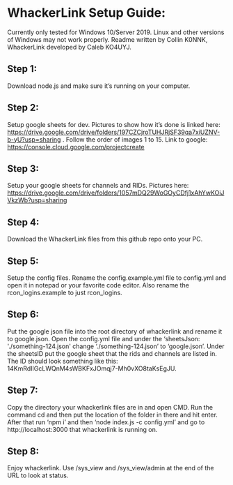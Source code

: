 # WhackerLink Setup Guide:

Currently only tested for Windows 10/Server 2019. Linux and other versions of Windows may not work properly. Readme written by Collin K0NNK, WhackerLink developed by Caleb KO4UYJ.

## Step 1:

Download node.js and make sure it’s running on your computer.

## Step 2:

Setup google sheets for dev. Pictures to show how it’s done is linked here: https://drive.google.com/drive/folders/197CZCjroTUHJRjSF39qa7xiUZNV-b-yU?usp=sharing . Follow the order of images 1 to 15. Link to google: https://console.cloud.google.com/projectcreate 

## Step 3:

Setup your google sheets for channels and RIDs. Pictures here: https://drive.google.com/drive/folders/1057mDQ29WoGOyCDfj1xAhYwKOiJVkzWb?usp=sharing 

## Step 4:

Download the WhackerLink files from this github repo onto your PC.

## Step 5:

Setup the config files. Rename the config.example.yml file to config.yml and open it in notepad or your favorite code editor. Also rename the rcon_logins.example to just rcon_logins.

## Step 6:

Put the google json file into the root directory of whackerlink and rename it to google.json. Open the config.yml file and under the ‘sheetsJson: './something-124.json' change ‘./something-124.json’ to ‘google.json’. Under the sheetsID put the google sheet that the rids and channels are listed in. The ID should look something like this: 14KmRdIIGcLWQnM4sWBKFxJOmqj7-Mh0vXO8taKsEgJU.

## Step 7:

Copy the directory your whackerlink files are in and open CMD. Run the command cd and then put the location of the folder in there and hit enter. After that run ‘npm i’ and then ‘node index.js -c config.yml’ and go to http://localhost:3000 that whackerlink is running on.

## Step 8:

Enjoy whackerlink. Use /sys_view and /sys_view/admin at the end of the URL to look at status.
